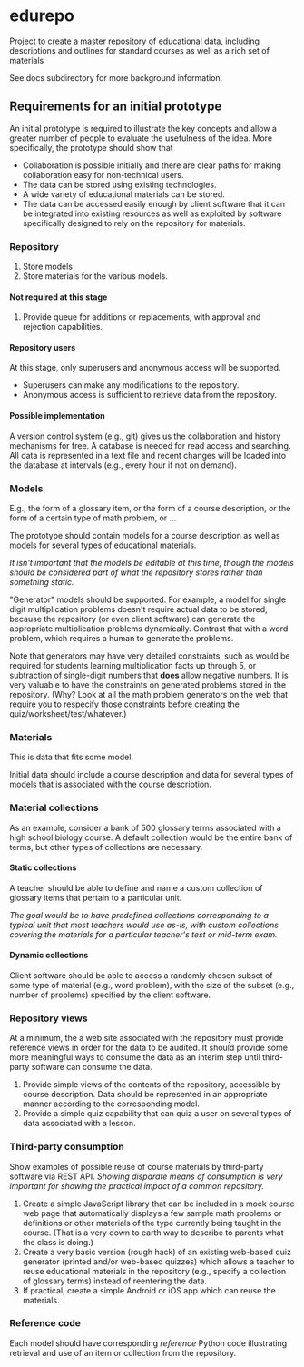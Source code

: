 edurepo
=======

Project to create a master repository of educational data, including descriptions and outlines for standard courses as well as a rich set of materials

See docs subdirectory for more background information.

## Requirements for an initial prototype

An initial prototype is required to illustrate the key concepts and allow a greater number of people to evaluate the usefulness of the idea.  More specifically, the prototype should show that

* Collaboration is possible initially and there are clear paths for making collaboration easy for non-technical users.
* The data can be stored using existing technologies.
* A wide variety of educational materials can be stored.
* The data can be accessed easily enough by client software that it can be integrated into existing resources as well as exploited by software specifically designed to rely on the repository for materials.

### Repository

1. Store models
2. Store materials for the various models.

#### Not required at this stage

1. Provide queue for additions or replacements, with approval and rejection capabilities.

#### Repository users

At this stage, only superusers and anonymous access will be supported.

* Superusers can make any modifications to the repository.
* Anonymous access is sufficient to retrieve data from the repository.

#### Possible implementation

A version control system (e.g., git) gives us the collaboration and history mechanisms for free.  A database is needed for read access and searching.  All data is represented in a text file and recent changes will be loaded into the database at intervals (e.g., every hour if not on demand).

### Models

E.g., the form of a glossary item, or the form of a course description, or the form of a certain type of math problem, or ...

The prototype should contain models for a course description as well as models for several types of educational materials.

*It isn't important that the models be editable at this time, though the models should be considered part of what the repository stores rather than something static.*

"Generator" models should be supported.  For example, a model for single digit multiplication problems doesn't require actual data to be stored, because the repository (or even client software) can generate the appropriate multiplication problems dynamically.  Contrast that with a word problem, which requires a human to generate the problems.

Note that generators may have very detailed constraints, such as would be required for students learning multiplication facts up through 5, or subtraction of single-digit numbers that __does__ allow negative numbers.  It is very valuable to have the constraints on generated problems stored in the repository.  (Why?  Look at all the math problem generators on the web that require you to respecify those constraints before creating the quiz/worksheet/test/whatever.)

### Materials

This is data that fits some model.

Initial data should include a course description and data for several types of models that is associated with the course description.

### Material collections

As an example, consider a bank of 500 glossary terms associated with a high school biology course.  A default collection would be the entire bank of terms, but other types of collections are necessary.

#### Static collections

A teacher should be able to define and name a custom collection of glossary items that pertain to a particular unit.

*The goal would be to have predefined collections corresponding to a typical unit that most teachers would use as-is, with custom collections covering the materials for a particular teacher's test or mid-term exam.*

#### Dynamic collections

Client software should be able to access a randomly chosen subset of some type of material (e.g., word problem), with the size of the subset (e.g., number of problems) specified by the client software.

### Repository views

At a minimum, the a web site associated with the repository must provide reference views in order for the data to be audited.  It should provide some more meaningful ways to consume the data as an interim step until third-party software can consume the data.

1. Provide simple views of the contents of the repository, accessible by course description.  Data should be represented in an appropriate manner according to the corresponding model.
2. Provide a simple quiz capability that can quiz a user on several types of data associated with a lesson.

### Third-party consumption

Show examples of possible reuse of course materials by third-party software via REST API.  *Showing disparate means of consumption is very important for showing the practical impact of a common repository.*

1. Create a simple JavaScript library that can be included in a mock course web page that automatically displays a few sample math problems or definitions or other materials of the type currently being taught in the course.  (That is a very down to earth way to describe to parents what the class is doing.)
2. Create a very basic version (rough hack) of an existing web-based quiz generator (printed and/or web-based quizzes) which allows a teacher to reuse educational materials in the repository (e.g., specify a collection of glossary terms) instead of reentering the data.
3. If practical, create a simple Android or iOS app which can reuse the materials.

### Reference code

Each model should have corresponding *reference* Python code illustrating retrieval and use of an item or collection from the repository.
